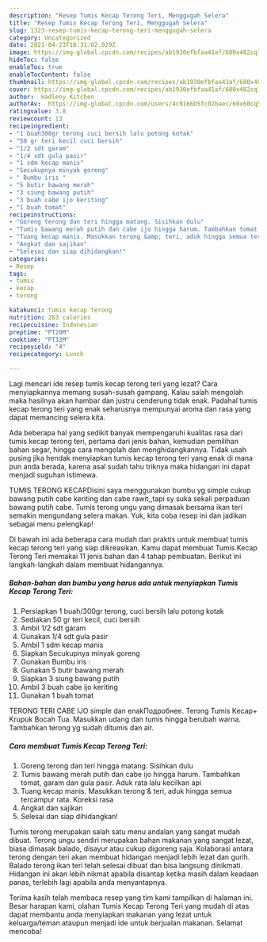 ```yaml
---
description: "Resep Tumis Kecap Terong Teri, Menggugah Selera"
title: "Resep Tumis Kecap Terong Teri, Menggugah Selera"
slug: 1323-resep-tumis-kecap-terong-teri-menggugah-selera
category: Uncategorized
date: 2021-04-23T16:31:02.029Z
image: https://img-global.cpcdn.com/recipes/ab1930efbfaa41af/680x482cq70/tumis-kecap-terong-teri-foto-resep-utama.jpg
hideToc: false
enableToc: true
enableTocContent: false
thumbnail: https://img-global.cpcdn.com/recipes/ab1930efbfaa41af/680x482cq70/tumis-kecap-terong-teri-foto-resep-utama.jpg
cover: https://img-global.cpcdn.com/recipes/ab1930efbfaa41af/680x482cq70/tumis-kecap-terong-teri-foto-resep-utama.jpg
author:  Hadleny Kitchen
authorAv:  https://img-global.cpcdn.com/users/4c9166b5fc02baec/60x60cq50/avatar.jpg
ratingvalue: 3.8
reviewcount: 13
recipeingredient:
- "1 buah300gr terong cuci bersih lalu potong kotak"
- "50 gr teri kecil cuci bersih"
- "1/2 sdt garam"
- "1/4 sdt gula pasir"
- "1 sdm kecap manis"
- "Secukupnya minyak goreng"
- " Bumbu iris "
- "5 butir bawang merah"
- "3 siung bawang putih"
- "3 buah cabe ijo keriting"
- "1 buah tomat"
recipeinstructions:
- "Goreng terong dan teri hingga matang. Sisihkan dulu"
- "Tumis bawang merah putih dan cabe ijo hingga harum. Tambahkan tomat, garam dan gula pasir. Aduk rata lalu kecilkan api"
- "Tuang kecap manis. Masukkan terong &amp; teri, aduk hingga semua tercampur rata. Koreksi rasa"
- "Angkat dan sajikan"
- "Selesai dan siap dihidangkan!"
categories:
- Resep
tags:
- tumis
- kecap
- terong

katakunci: tumis kecap terong 
nutrition: 283 calories
recipecuisine: Indonesian
preptime: "PT20M"
cooktime: "PT32M"
recipeyield: "4"
recipecategory: Lunch

---
```



Lagi mencari ide resep tumis kecap terong teri yang lezat? Cara menyiapkannya memang susah-susah gampang. Kalau salah mengolah maka hasilnya akan hambar dan justru cenderung tidak enak. Padahal tumis kecap terong teri yang enak seharusnya mempunyai aroma dan rasa yang dapat memancing selera kita.


Ada beberapa hal yang sedikit banyak mempengaruhi kualitas rasa dari tumis kecap terong teri, pertama dari jenis bahan, kemudian pemilihan bahan segar, hingga cara mengolah dan menghidangkannya. Tidak usah pusing jika hendak menyiapkan tumis kecap terong teri yang enak di mana pun anda berada, karena asal sudah tahu triknya maka hidangan ini dapat menjadi suguhan istimewa.

TUMIS TERONG KECAPDisini saya menggunakan bumbu yg simple cukup bawang putih cabe keriting dan cabe rawit,,tapi sy suka sekali perpaduan bawang putih cabe. Tumis terong ungu yang dimasak bersama ikan teri semakin mengundang selera makan. Yuk, kita coba resep ini dan jadikan sebagai menu pelengkap!


Di bawah ini ada beberapa cara mudah dan praktis untuk membuat tumis kecap terong teri yang siap dikreasikan. Kamu dapat membuat Tumis Kecap Terong Teri memakai 11 jenis bahan dan 4 tahap pembuatan. Berikut ini langkah-langkah dalam membuat hidangannya.

<!--inarticleads1-->

##### Bahan-bahan dan bumbu yang harus ada untuk menyiapkan Tumis Kecap Terong Teri:

1. Persiapkan 1 buah/300gr terong, cuci bersih lalu potong kotak
1. Sediakan 50 gr teri kecil, cuci bersih
1. Ambil 1/2 sdt garam
1. Gunakan 1/4 sdt gula pasir
1. Ambil 1 sdm kecap manis
1. Siapkan Secukupnya minyak goreng
1. Gunakan  Bumbu iris :
1. Gunakan 5 butir bawang merah
1. Siapkan 3 siung bawang putih
1. Ambil 3 buah cabe ijo keriting
1. Gunakan 1 buah tomat


TERONG TERI CABE IJO simple dan enakПодробнее. Terong Tumis Kecap+ Krupuk Bocah Tua. Masukkan udang dan tumis hingga berubah warna. Tambahkan terong yg sudah ditumis dan air. 

<!--inarticleads2-->

##### Cara membuat Tumis Kecap Terong Teri:

1. Goreng terong dan teri hingga matang. Sisihkan dulu
1. Tumis bawang merah putih dan cabe ijo hingga harum. Tambahkan tomat, garam dan gula pasir. Aduk rata lalu kecilkan api
1. Tuang kecap manis. Masukkan terong &amp; teri, aduk hingga semua tercampur rata. Koreksi rasa
1. Angkat dan sajikan
1. Selesai dan siap dihidangkan!

Tumis terong merupakan salah satu menu andalan yang sangat mudah dibuat. Terong ungu sendiri merupakan bahan makanan yang sangat lezat, biasa dimasak balado, disayur atau cukup digoreng saja. Kolaborasi antara terong dengan teri akan membuat hidangan menjadi lebih lezat dan gurih. Balado terong ikan teri telah selesai dibuat dan bisa langsung dinikmati. Hidangan ini akan lebih nikmat apabila disantap ketika masih dalam keadaan panas, terlebih lagi apabila anda menyantapnya. 

Terima kasih telah membaca resep yang tim kami tampilkan di halaman ini. Besar harapan kami, olahan Tumis Kecap Terong Teri yang mudah di atas dapat membantu anda menyiapkan makanan yang lezat untuk keluarga/teman ataupun menjadi ide untuk berjualan makanan. Selamat mencoba!
